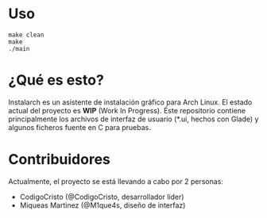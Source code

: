 # Uso

```
make clean
make
./main
```

# ¿Qué es esto?

Instalarch es un asistente de instalación gráfico para Arch Linux. El estado actual del
proyecto es **WIP** (Work In Progress). Éste repositorio contiene principalmente los archivos
de interfaz de usuario (\*.ui, hechos con Glade) y algunos ficheros fuente en C para pruebas.

# Contribuidores

Actualmente, el proyecto se está llevando a cabo por 2 personas:

 * CodigoCristo (@CodigoCristo, desarrollador líder)
 * Miqueas Martinez (@M1que4s, diseño de interfaz)
 
